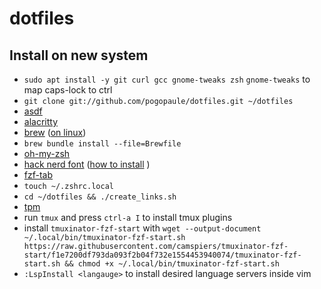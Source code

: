 # dotfiles

## Install on new system

- `sudo apt install -y git curl gcc gnome-tweaks zsh` `gnome-tweaks` to map caps-lock to ctrl
- `git clone git://github.com/pogopaule/dotfiles.git ~/dotfiles`
- [asdf](http://asdf-vm.com/guide/getting-started.html#_2-download-asdf)
- [alacritty](https://github.com/alacritty/alacritty#installation) 
- [brew](https://brew.sh/) ([on linux](https://docs.brew.sh/Homebrew-on-Linux))
- `brew bundle install --file=Brewfile`
- [oh-my-zsh](https://github.com/ohmyzsh/ohmyzsh#basic-installation)
- [hack nerd font](https://www.nerdfonts.com/font-downloads) ([how to install](https://gist.github.com/matthewjberger/7dd7e079f282f8138a9dc3b045ebefa0) )
- [fzf-tab](https://github.com/Aloxaf/fzf-tab#oh-my-zsh) 
- `touch ~/.zshrc.local`
- `cd ~/dotfiles && ./create_links.sh`
- [tpm](https://github.com/tmux-plugins/tpm#installation)
- run `tmux` and press `ctrl-a I` to install tmux plugins
- install `tmuxinator-fzf-start` with `wget --output-document ~/.local/bin/tmuxinator-fzf-start.sh https://raw.githubusercontent.com/camspiers/tmuxinator-fzf-start/f1e7200df793da093f2b04f732e1554453940074/tmuxinator-fzf-start.sh && chmod +x ~/.local/bin/tmuxinator-fzf-start.sh`
- `:LspInstall <langauge>` to install desired language servers inside vim
